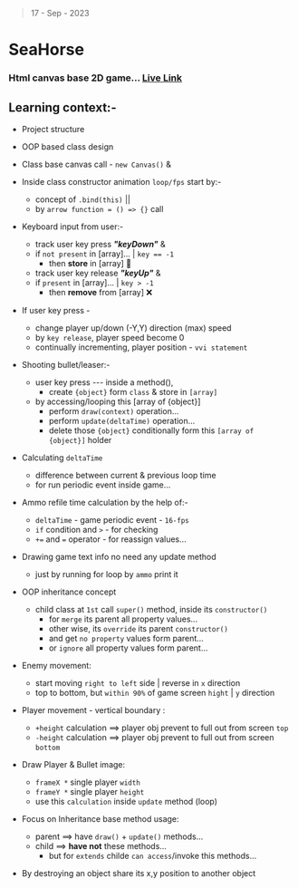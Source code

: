 > 17 - Sep - 2023

# SeaHorse 
### Html canvas base 2D game... [Live Link](https://seahorse-2d.netlify.app)

## Learning context:-
* Project structure
* OOP based class design
* Class base canvas call - `new Canvas()` & 

* Inside class constructor animation `loop/fps` start by:- 
    * concept of `.bind(this)` ||
    * by `arrow function = () => {}` call

* Keyboard input from user:-
    * track user key press ***"keyDown"*** & 
    * if `not present` in [array]... | `key == -1`
        * then **store** in [array] 💾
    * track user key release ***"keyUp"*** & 
    * if `present` in [array]... | `key > -1`
        * then **remove** from [array] ❌

* If user key press -
    * change player up/down (-Y,Y) direction (max) speed
    * by `key release`, player speed become 0
    * continually incrementing, player position - `vvi statement`

* Shooting bullet/leaser:-
    * user key press --- inside a method(), 
        * create `{object}` form `class` & store in `[array]`
    * by accessing/looping this [array of {object}]
        * perform `draw(context)` operation...
        * perform `update(deltaTime)` operation...
        * delete those `{object}` conditionally form this `[array of {object}]` holder

* Calculating `deltaTime`
    * difference between current & previous loop time
    * for run periodic event inside game...

* Ammo refile time calculation by the help of:-
    * `deltaTime` - game periodic event - `16-fps`     
    * `if` condition and `>` - for checking 
    * `+=` and `=` operator - for reassign values...

* Drawing game text info no need any update method
    * just by running for loop by `ammo` print it

* OOP inheritance concept 
    * child class at `1st` call `super()` method, inside its `constructor()`
        * for `merge` its parent all property values...
        * other wise, its `override` its parent `constructor()`
        * and get `no property` values form parent...
        * or `ignore` all property values form parent...

* Enemy movement:
    * start moving `right to left` side | reverse in `x` direction
    * top to bottom, but `within 90%` of game screen `hight` | `y` direction

* Player movement - vertical boundary :
    * `+height` calculation ==> player obj prevent to full out from screen `top` 
    * `-height` calculation ==> player obj prevent to full out from screen `bottom`

* Draw Player & Bullet image:
    * `frameX *` single player `width`
    * `frameY *` single player `height`
    * use this `calculation` inside `update` method (loop)

* Focus on Inheritance base method usage:
    * parent ==> have `draw()` + `update()` methods...
    * child ==> **have not** these methods...
        * but for `extends` childe `can access`/invoke this methods... 

* By destroying an object share its x,y position to another object